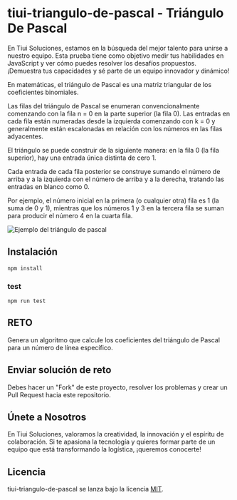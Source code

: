 # tiui-triangulo-de-pascal - Triángulo De Pascal

En Tiui Soluciones, estamos en la búsqueda del mejor talento para unirse a nuestro equipo. Esta prueba tiene como objetivo medir tus habilidades en JavaScript y ver cómo puedes resolver los desafíos propuestos. ¡Demuestra tus capacidades y sé parte de un equipo innovador y dinámico!

En matemáticas, el triángulo de Pascal es una matriz triangular de los coeficientes binomiales.

Las filas del triángulo de Pascal se enumeran convencionalmente comenzando con la fila n = 0 en la parte superior (la fila 0). Las entradas en cada fila están numeradas desde la izquierda comenzando con k = 0 y generalmente están escalonadas en relación con los números en las filas adyacentes. 

El triángulo se puede construir de la siguiente manera: en la fila 0 (la fila superior), hay una entrada única distinta de cero 1.

Cada entrada de cada fila posterior se construye sumando el número de arriba y a la izquierda con el número de arriba y a la derecha, tratando las entradas en blanco como 0.

Por ejemplo, el número inicial en la primera (o cualquier otra) fila es 1 (la suma de 0 y 1), mientras que los números 1 y 3 en la tercera fila se suman para producir el número 4 en la cuarta fila.

![Ejemplo del triángulo de pascal](https://upload.wikimedia.org/wikipedia/commons/d/d5/Tri%C3%A1ngulo_de_Pascal.svg)

## Instalación

```
npm install
```

### test
```
npm run test
```


## RETO
Genera un algoritmo que calcule los coeficientes del triángulo de Pascal para un número de línea específico.

## Enviar solución de reto
Debes hacer un "Fork" de este proyecto, resolver los problemas y crear un Pull Request hacia este repositorio.

## Únete a Nosotros
En Tiui Soluciones, valoramos la creatividad, la innovación y el espíritu de colaboración. Si te apasiona la tecnología y quieres formar parte de un equipo que está transformando la logística, ¡queremos conocerte!

## Licencia
tiui-triangulo-de-pascal se lanza bajo la licencia [MIT](https://opensource.org/licenses/MIT).
